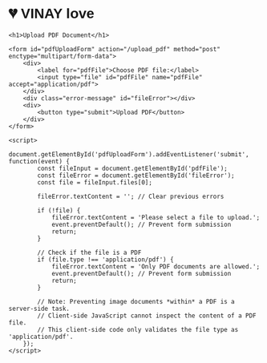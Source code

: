 #  💔 VINAY love 
<!DOCTYPE html>
<html lang="en">
<head>
    <meta charset="UTF-8">
    <meta name="viewport" content="width=device-width, initial-scale=1.0">
    <title>PDF Upload Form</title>
    <style>
        body {
            font-family: Arial, sans-serif;
            margin: 20px;
        }
        .error-message {
            color: red;
            margin-top: 10px;
        }
    </style>
</head>
<body>

    <h1>Upload PDF Document</h1>

    <form id="pdfUploadForm" action="/upload_pdf" method="post" enctype="multipart/form-data">
        <div>
            <label for="pdfFile">Choose PDF file:</label>
            <input type="file" id="pdfFile" name="pdfFile" accept="application/pdf">
        </div>
        <div class="error-message" id="fileError"></div>
        <div>
            <button type="submit">Upload PDF</button>
        </div>
    </form>

    <script>
        document.getElementById('pdfUploadForm').addEventListener('submit', function(event) {
            const fileInput = document.getElementById('pdfFile');
            const fileError = document.getElementById('fileError');
            const file = fileInput.files[0];

            fileError.textContent = ''; // Clear previous errors

            if (!file) {
                fileError.textContent = 'Please select a file to upload.';
                event.preventDefault(); // Prevent form submission
                return;
            }

            // Check if the file is a PDF
            if (file.type !== 'application/pdf') {
                fileError.textContent = 'Only PDF documents are allowed.';
                event.preventDefault(); // Prevent form submission
                return;
            }

            // Note: Preventing image documents *within* a PDF is a server-side task.
            // Client-side JavaScript cannot inspect the content of a PDF file.
            // This client-side code only validates the file type as 'application/pdf'.
        });
    </script>

</body>
</html>
